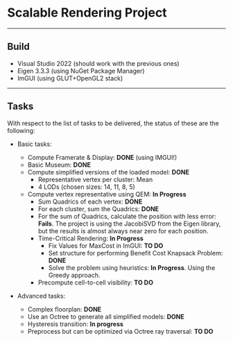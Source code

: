 # Scalable Rendering Project
---
## Build

- Visual Studio 2022 (should work with the previous ones)
- Eigen 3.3.3 (using NuGet Package Manager)
- ImGUI (using GLUT+OpenGL2 stack)

---

## Tasks

With respect to the list of tasks to be delivered, the status of these are the following:

- Basic tasks:
  - Compute Framerate & Display: **DONE** (using IMGUI!)
  - Basic Museum: **DONE**
  - Compute simplified versions of the loaded model: **DONE**
    - Representative vertex per cluster: Mean
    - 4 LODs (chosen sizes: 14, 11, 8, 5)
  - Compute vertex representative using QEM: **In Progress**
    - Sum Quadrics of each vertex: **DONE**
    - For each cluster, sum the Quadrics: **DONE**
    - For the sum of Quadrics, calculate the position with less error: **Fails**. The project is using the JacobiSVD from the Eigen library, but the results is almost always near zero for each position.
    - Time-Critical Rendering: **In Progress**
      - Fix Values for MaxCost in ImGUI: **TO DO**
      - Set structure for performing Benefit Cost Knapsack Problem: **DONE**
      - Solve the problem using heuristics: **In Progress**. Using the Greedy approach.
    - Precompute cell-to-cell visibility: **TO DO**
  

- Advanced tasks:
  - Complex floorplan: **DONE**
  - Use an Octree to generate all simplified models: **DONE**
  - Hysteresis transition: **In progress**
  - Preprocess but can be optimized via Octree ray traversal: **TO DO**
